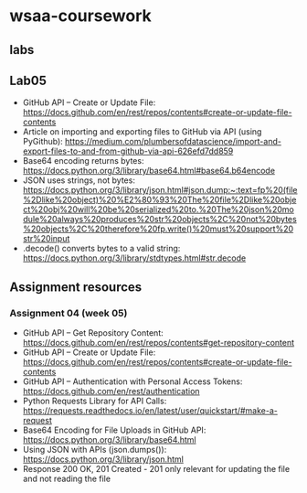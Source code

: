# wsaa-coursework

## labs 

## Lab05 
- GitHub API – Create or Update File: https://docs.github.com/en/rest/repos/contents#create-or-update-file-contents
- Article on importing and exporting files to GitHub via API (using PyGithub): https://medium.com/plumbersofdatascience/import-and-export-files-to-and-from-github-via-api-626efd7dd859 
- Base64 encoding returns bytes: https://docs.python.org/3/library/base64.html#base64.b64encode
- JSON uses strings, not bytes: https://docs.python.org/3/library/json.html#json.dump:~:text=fp%20(file%2Dlike%20object)%20%E2%80%93%20The%20file%2Dlike%20object%20obj%20will%20be%20serialized%20to.%20The%20json%20module%20always%20produces%20str%20objects%2C%20not%20bytes%20objects%2C%20therefore%20fp.write()%20must%20support%20str%20input
- .decode() converts bytes to a valid string: https://docs.python.org/3/library/stdtypes.html#str.decode


## Assignment resources
### Assignment 04 (week 05)
- GitHub API – Get Repository Content: https://docs.github.com/en/rest/repos/contents#get-repository-content
- GitHub API – Create or Update File: https://docs.github.com/en/rest/repos/contents#create-or-update-file-contents
- GitHub API – Authentication with Personal Access Tokens: https://docs.github.com/en/rest/authentication
- Python Requests Library for API Calls: https://requests.readthedocs.io/en/latest/user/quickstart/#make-a-request
- Base64 Encoding for File Uploads in GitHub API: https://docs.python.org/3/library/base64.html
- Using JSON with APIs (json.dumps()): https://docs.python.org/3/library/json.html 
- Response 200 OK, 201 Created - 201 only relevant for updating the file and not reading the file 